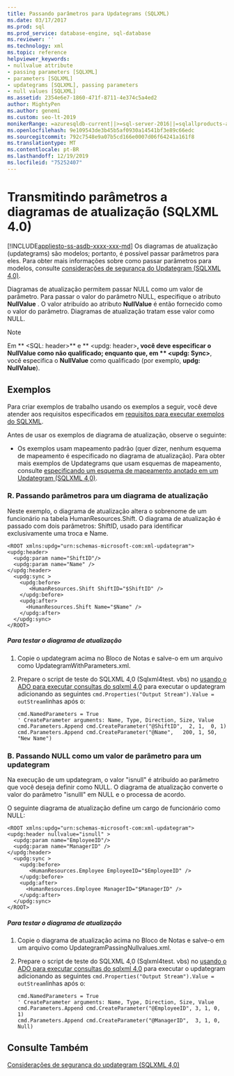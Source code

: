 ```yaml
---
title: Passando parâmetros para Updategrams (SQLXML)
ms.date: 03/17/2017
ms.prod: sql
ms.prod_service: database-engine, sql-database
ms.reviewer: ''
ms.technology: xml
ms.topic: reference
helpviewer_keywords:
- nullvalue attribute
- passing parameters [SQLXML]
- parameters [SQLXML]
- updategrams [SQLXML], passing parameters
- null values [SQLXML]
ms.assetid: 2354e6e7-1860-471f-8711-4e374c5a4ed2
author: MightyPen
ms.author: genemi
ms.custom: seo-lt-2019
monikerRange: =azuresqldb-current||>=sql-server-2016||=sqlallproducts-allversions||>=sql-server-linux-2017||=azuresqldb-mi-current
ms.openlocfilehash: 9e109543de3b45b5af0930a14541bf3e89c66edc
ms.sourcegitcommit: 792c7548e9a07b5cd166e0007d06f64241a161f8
ms.translationtype: MT
ms.contentlocale: pt-BR
ms.lasthandoff: 12/19/2019
ms.locfileid: "75252407"
---
```

# <a name="passing-parameters-to-updategrams-sqlxml-40"></a>Transmitindo parâmetros a diagramas de atualização (SQLXML 4.0)
[!INCLUDE[appliesto-ss-asdb-xxxx-xxx-md](../../../includes/appliesto-ss-asdb-xxxx-xxx-md.md)]
  Os diagramas de atualização (updategrams) são modelos; portanto, é possível passar parâmetros para eles. Para obter mais informações sobre como passar parâmetros para modelos, consulte [considerações de segurança do Updategram &#40;SQLXML 4,0&#41;](../../../relational-databases/sqlxml-annotated-xsd-schemas-xpath-queries/security/updategram-security-considerations-sqlxml-4-0.md).  
  
 Diagramas de atualização permitem passar NULL como um valor de parâmetro. Para passar o valor do parâmetro NULL, especifique o atributo **NullValue** . O valor atribuído ao atributo **NullValue** é então fornecido como o valor do parâmetro. Diagramas de atualização tratam esse valor como NULL.  
  
> [!NOTE]  
>  Em ** \<SQL: header>** e ** \<updg: header>**, você deve especificar o **NullValue** como não qualificado; enquanto que, em ** \<updg: Sync>**, você especifica o **NullValue** como qualificado (por exemplo, **updg: NullValue**).  
  
## <a name="examples"></a>Exemplos  
 Para criar exemplos de trabalho usando os exemplos a seguir, você deve atender aos requisitos especificados em [requisitos para executar exemplos do SQLXML](../../../relational-databases/sqlxml/requirements-for-running-sqlxml-examples.md).  
  
 Antes de usar os exemplos de diagrama de atualização, observe o seguinte:  
  
-   Os exemplos usam mapeamento padrão (quer dizer, nenhum esquema de mapeamento é especificado no diagrama de atualização). Para obter mais exemplos de Updategrams que usam esquemas de mapeamento, consulte [especificando um esquema de mapeamento anotado em um Updategram &#40;SQLXML 4,0&#41;](../../../relational-databases/sqlxml-annotated-xsd-schemas-xpath-queries/updategrams/specifying-an-annotated-mapping-schema-in-an-updategram-sqlxml-4-0.md).  
  
### <a name="a-passing-parameters-to-an-updategram"></a>R. Passando parâmetros para um diagrama de atualização  
 Neste exemplo, o diagrama de atualização altera o sobrenome de um funcionário na tabela HumanResources.Shift. O diagrama de atualização é passado com dois parâmetros: ShiftID, usado para identificar exclusivamente uma troca e Name.  
  
```  
<ROOT xmlns:updg="urn:schemas-microsoft-com:xml-updategram">  
<updg:header>  
  <updg:param name="ShiftID"/>  
  <updg:param name="Name" />  
</updg:header>  
  <updg:sync >  
    <updg:before>  
       <HumanResources.Shift ShiftID="$ShiftID" />  
    </updg:before>  
    <updg:after>  
      <HumanResources.Shift Name="$Name" />  
    </updg:after>  
  </updg:sync>  
</ROOT>  
```  
  
##### <a name="to-test-the-updategram"></a>Para testar o diagrama de atualização  
  
1.  Copie o updategram acima no Bloco de Notas e salve-o em um arquivo como UpdategramWithParameters.xml.  
  
2.  Prepare o script de teste do SQLXML 4,0 (Sqlxml4test. vbs) no [usando o ADO para executar consultas do sqlxml 4,0](../../../relational-databases/sqlxml/using-ado-to-execute-sqlxml-4-0-queries.md) para executar o updategram adicionando as seguintes `cmd.Properties("Output Stream").Value = outStream`linhas após o:  

    ```  
    cmd.NamedParameters = True  
    ' CreateParameter arguments: Name, Type, Direction, Size, Value  
    cmd.Parameters.Append cmd.CreateParameter("@ShiftID",  2, 1,  0, 1)  
    cmd.Parameters.Append cmd.CreateParameter("@Name",   200, 1, 50, "New Name")  
    ```  
  
### <a name="b-passing-null-as-a-parameter-value-to-an-updategram"></a>B. Passando NULL como um valor de parâmetro para um updategram  
 Na execução de um updategram, o valor "isnull" é atribuído ao parâmetro que você deseja definir como NULL. O diagrama de atualização converte o valor do parâmetro "isnulll" em NULL e o processa de acordo.  
  
 O seguinte diagrama de atualização define um cargo de funcionário como NULL:  
  
```  
<ROOT xmlns:updg="urn:schemas-microsoft-com:xml-updategram">  
<updg:header nullvalue="isnull" >  
  <updg:param name="EmployeeID"/>  
  <updg:param name="ManagerID" />  
</updg:header>  
  <updg:sync >  
    <updg:before>  
       <HumanResources.Employee EmployeeID="$EmployeeID" />  
    </updg:before>  
    <updg:after>  
      <HumanResources.Employee ManagerID="$ManagerID" />  
    </updg:after>  
  </updg:sync>  
</ROOT>  
```  
  
##### <a name="to-test-the-updategram"></a>Para testar o diagrama de atualização  
  
1.  Copie o diagrama de atualização acima no Bloco de Notas e salve-o em um arquivo como UpdategramPassingNullvalues.xml.  
  
2.  Prepare o script de teste do SQLXML 4,0 (Sqlxml4test. vbs) no [usando o ADO para executar consultas do sqlxml 4,0](../../../relational-databases/sqlxml/using-ado-to-execute-sqlxml-4-0-queries.md) para executar o updategram adicionando as seguintes `cmd.Properties("Output Stream").Value = outStream`linhas após o:  
  
    ```  
    cmd.NamedParameters = True  
    ' CreateParameter arguments: Name, Type, Direction, Size, Value   
    cmd.Parameters.Append cmd.CreateParameter("@EmployeeID", 3, 1, 0, 1)  
    cmd.Parameters.Append cmd.CreateParameter("@ManagerID",  3, 1, 0, Null)  
    ```  
  
## <a name="see-also"></a>Consulte Também  
 [Considerações de segurança do updategram &#40;SQLXML 4,0&#41;](../../../relational-databases/sqlxml-annotated-xsd-schemas-xpath-queries/security/updategram-security-considerations-sqlxml-4-0.md)  
  
  

